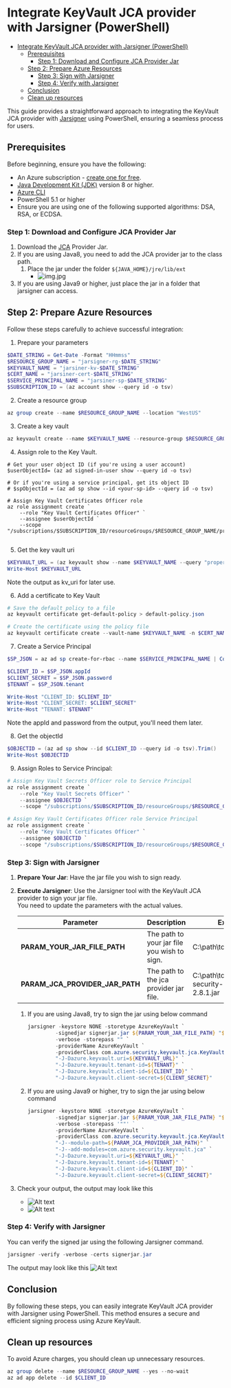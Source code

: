 <!-- Refer to https://github.com/Azure/azure-sdk-for-java/issues/35677  -->
# Integrate KeyVault JCA provider with Jarsigner (PowerShell)

- [Integrate KeyVault JCA provider with Jarsigner (PowerShell)](#integrate-keyvault-jca-provider-with-jarsigner-powershell)
    * [Prerequisites](#prerequisites)
        + [Step 1: Download and Configure JCA Provider Jar](#step-1--download-and-configure-jca-provider-jar)
    * [Step 2: Prepare Azure Resources](#step-2--prepare-azure-resources)
        + [Step 3: Sign with Jarsigner](#step-3--sign-with-jarsigner)
        + [Step 4: Verify with Jarsigner](#step-4--verify-with-jarsigner)
    * [Conclusion](#conclusion)
    * [Clean up resources](#clean-up-resources)

This guide provides a straightforward approach to integrating the KeyVault JCA provider with [Jarsigner](https://docs.oracle.com/javase/8/docs/technotes/tools/unix/jarsigner.html) using PowerShell, ensuring a seamless process for users.

## Prerequisites
Before beginning, ensure you have the following:

- An Azure subscription - [create one for free](https://azure.microsoft.com/free).
- [Java Development Kit (JDK)](/java/azure/jdk/) version 8 or higher.
- [Azure CLI](/cli/azure/install-azure-cli)
- PowerShell 5.1 or higher
- Ensure you are using one of the following supported algorithms: DSA, RSA, or ECDSA.

### Step 1: Download and Configure JCA Provider Jar

1. Download the [JCA](https://repo1.maven.org/maven2/com/azure/azure-security-keyvault-jca/2.8.1/azure-security-keyvault-jca-2.8.1.jar) Provider Jar.
2. If you are using Java8, you need to add the JCA provider jar to the class path.
    1. Place the jar under the folder `${JAVA_HOME}/jre/lib/ext`
        - ![img.jpg](../Ressources/JCA/place_jar.jpg)
3. If you are using Java9 or higher, just place the jar in a folder that jarsigner can access.
        
## Step 2: Prepare Azure Resources

Follow these steps carefully to achieve successful integration:

1. Prepare your parameters
```powershell
$DATE_STRING = Get-Date -Format "HHmmss"
$RESOURCE_GROUP_NAME = "jarsigner-rg-$DATE_STRING"
$KEYVAULT_NAME = "jarsiner-kv-$DATE_STRING"
$CERT_NAME = "jarsiner-cert-$DATE_STRING"
$SERVICE_PRINCIPAL_NAME = "jarsiner-sp-$DATE_STRING"
$SUBSCRIPTION_ID = (az account show --query id -o tsv)
```

2. Create a resource group
```powershell
az group create --name $RESOURCE_GROUP_NAME --location "WestUS"
```

3. Create a key vault
```powershell
az keyvault create --name $KEYVAULT_NAME --resource-group $RESOURCE_GROUP_NAME --location "WestUS"
```

4. Assign role to the Key Vault.

```shell
# Get your user object ID (if you're using a user account)
$userObjectId= (az ad signed-in-user show --query id -o tsv)

# Or if you're using a service principal, get its object ID
# $spObjectId = (az ad sp show --id <your-sp-id> --query id -o tsv)

# Assign Key Vault Certificates Officer role
az role assignment create `
    --role "Key Vault Certificates Officer" `
    --assignee $userObjectId `
    --scope "/subscriptions/$SUBSCRIPTION_ID/resourceGroups/$RESOURCE_GROUP_NAME/providers/Microsoft.KeyVault/vaults/$KEYVAULT_NAME"
    
```

5. Get the key vault uri
```powershell
$KEYVAULT_URL = (az keyvault show --name $KEYVAULT_NAME --query "properties.vaultUri" --resource-group $RESOURCE_GROUP_NAME -o tsv).Trim()
Write-Host $KEYVAULT_URL
```
Note the output as kv_uri for later use.

6. Add a certificate to Key Vault
```powershell
# Save the default policy to a file
az keyvault certificate get-default-policy > default-policy.json

# Create the certificate using the policy file
az keyvault certificate create --vault-name $KEYVAULT_NAME -n $CERT_NAME -p "@default-policy.json"
```

7. Create a Service Principal
```powershell
$SP_JSON = az ad sp create-for-rbac --name $SERVICE_PRINCIPAL_NAME | ConvertFrom-Json

$CLIENT_ID = $SP_JSON.appId
$CLIENT_SECRET = $SP_JSON.password
$TENANT = $SP_JSON.tenant

Write-Host "CLIENT_ID: $CLIENT_ID"
Write-Host "CLIENT_SECRET: $CLIENT_SECRET"
Write-Host "TENANT: $TENANT"
```
Note the appId and password from the output, you'll need them later.

8. Get the objectId
```powershell
$OBJECTID = (az ad sp show --id $CLIENT_ID --query id -o tsv).Trim()
Write-Host $OBJECTID
```

9. Assign Roles to Service Principal:
```powershell
# Assign Key Vault Secrets Officer role to Service Principal
az role assignment create `
    --role "Key Vault Secrets Officer" `
    --assignee $OBJECTID `
    --scope "/subscriptions/$SUBSCRIPTION_ID/resourceGroups/$RESOURCE_GROUP_NAME/providers/Microsoft.KeyVault/vaults/$KEYVAULT_NAME"

# Assign Key Vault Certificates Officer role Service Principal
az role assignment create `
    --role "Key Vault Certificates Officer" `
    --assignee $OBJECTID `
    --scope "/subscriptions/$SUBSCRIPTION_ID/resourceGroups/$RESOURCE_GROUP_NAME/providers/Microsoft.KeyVault/vaults/$KEYVAULT_NAME"
```

### Step 3: Sign with Jarsigner

1. **Prepare Your Jar**: Have the jar file you wish to sign ready.
2. **Execute Jarsigner**: Use the Jarsigner tool with the KeyVault JCA provider to sign your jar file.  
    You need to update the parameters with the actual values.   

    | Parameter | Description |Example|
    |---|---|---|
    | **PARAM_YOUR_JAR_FILE_PATH** | The path to your jar file you wish to sign. | C:\path\to\your\jarfile.jar |
    | **PARAM_JCA_PROVIDER_JAR_PATH** | The path to the jca provider jar file. | C:\path\to\your\azure-security-keyvault-jca-2.8.1.jar |

    1. If you are using Java8, try to sign the jar using below command
         ```powershell
         jarsigner -keystore NONE -storetype AzureKeyVault `
                  -signedjar signerjar.jar ${PARAM_YOUR_JAR_FILE_PATH} "${CERT_NAME}" `
                  -verbose -storepass "" `
                  -providerName AzureKeyVault `
                  -providerClass com.azure.security.keyvault.jca.KeyVaultJcaProvider `
                  "-J-Dazure.keyvault.uri=${KEYVAULT_URL}" `
                  "-J-Dazure.keyvault.tenant-id=${TENANT}" `
                  "-J-Dazure.keyvault.client-id=${CLIENT_ID}" `
                  "-J-Dazure.keyvault.client-secret=${CLIENT_SECRET}"
         ```

    2. If you are using Java9 or higher, try to sign the jar using below command
         ```powershell
         jarsigner -keystore NONE -storetype AzureKeyVault `
                  -signedjar signerjar.jar ${PARAM_YOUR_JAR_FILE_PATH} "${CERT_NAME}" `
                  -verbose -storepass '""' ` 
                  -providerName AzureKeyVault `
                  -providerClass com.azure.security.keyvault.jca.KeyVaultJcaProvider `
                  "-J--module-path=${PARAM_JCA_PROVIDER_JAR_PATH}" `
                  "-J--add-modules=com.azure.security.keyvault.jca" `
                  "-J-Dazure.keyvault.uri=${KEYVAULT_URL}" `
                  "-J-Dazure.keyvault.tenant-id=${TENANT}" `
                  "-J-Dazure.keyvault.client-id=${CLIENT_ID}" `
                  "-J-Dazure.keyvault.client-secret=${CLIENT_SECRET}"
         ```
3. Check your output, the output may look like this
    - ![Alt text](../Ressources/JCA/sign_1.jpg)
    - ![Alt text](../Ressources/JCA/sign_2.jpg)

### Step 4: Verify with Jarsigner
You can verify the signed jar using the following Jarsigner command.
```powershell
jarsigner -verify -verbose -certs signerjar.jar
```
The output may look like this
![Alt text](../Ressources/JCA/verify_1.jpg)

## Conclusion

By following these steps, you can easily integrate KeyVault JCA provider with Jarsigner using PowerShell. This method ensures a secure and efficient signing process using Azure KeyVault.

## Clean up resources
To avoid Azure charges, you should clean up unnecessary resources.  

```powershell
az group delete --name $RESOURCE_GROUP_NAME --yes --no-wait
az ad app delete --id $CLIENT_ID
```